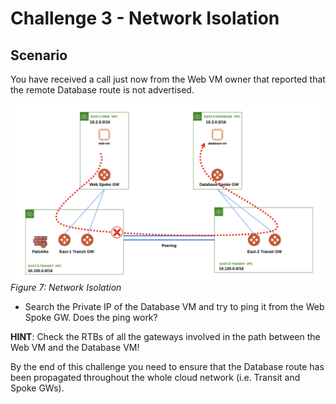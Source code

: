 # Challenge 3 - Network Isolation

## Scenario

You have received a call just now from the Web VM owner that reported that the remote Database route is not advertised.

![Lab Overview](images/network-isolation.png)
_Figure 7: Network Isolation_

* Search the Private IP of the Database VM and try to ping it from the Web Spoke GW. Does the ping work?

**HINT**: Check the RTBs of all the gateways involved in the path between the Web VM and the Database VM!


By the end of this challenge you need to ensure that the Database route has been propagated throughout the whole cloud network (i.e. Transit and Spoke GWs).
